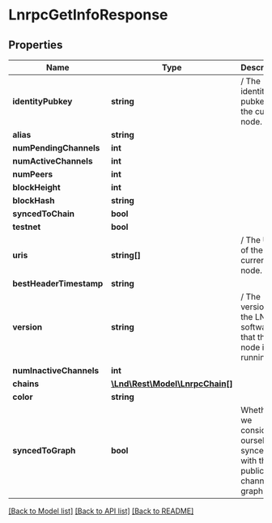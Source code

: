 # LnrpcGetInfoResponse

## Properties
Name | Type | Description | Notes
------------ | ------------- | ------------- | -------------
**identityPubkey** | **string** | / The identity pubkey of the current node. | [optional] 
**alias** | **string** |  | [optional] 
**numPendingChannels** | **int** |  | [optional] 
**numActiveChannels** | **int** |  | [optional] 
**numPeers** | **int** |  | [optional] 
**blockHeight** | **int** |  | [optional] 
**blockHash** | **string** |  | [optional] 
**syncedToChain** | **bool** |  | [optional] 
**testnet** | **bool** |  | [optional] 
**uris** | **string[]** | / The URIs of the current node. | [optional] 
**bestHeaderTimestamp** | **string** |  | [optional] 
**version** | **string** | / The version of the LND software that the node is running. | [optional] 
**numInactiveChannels** | **int** |  | [optional] 
**chains** | [**\Lnd\Rest\Model\LnrpcChain[]**](LnrpcChain.md) |  | [optional] 
**color** | **string** |  | [optional] 
**syncedToGraph** | **bool** | Whether we consider ourselves synced with the public channel graph. | [optional] 

[[Back to Model list]](../README.md#documentation-for-models) [[Back to API list]](../README.md#documentation-for-api-endpoints) [[Back to README]](../README.md)


